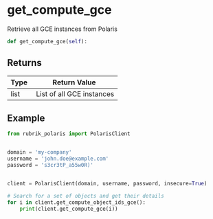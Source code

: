 # get_compute_gce

Retrieve all GCE instances from Polaris

```py
def get_compute_gce(self):
```



## Returns

| Type | Return Value                                                                                  |
|------|-----------------------------------------------------------------------------------------------|
| list | List of all GCE instances |



## Example

```py
from rubrik_polaris import PolarisClient


domain = 'my-company'
username = 'john.doe@example.com'
password = 's3cr3tP_a55w0R)'


client = PolarisClient(domain, username, password, insecure=True)

# Search for a set of objects and get their details
for i in client.get_compute_object_ids_gce():
    print(client.get_compute_gce(i))

```
